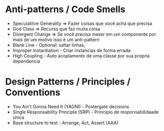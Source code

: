 # Anti-patterns / Code Smells

- Speculatitve Generality => Fazer coisas que você acha que precisa
- God Class => Recurso que faz muita coisa
- Divergent Change => Se você precisa mexer em um componente por mais de um motivo isso é um anti-pattern
- Blank Line - Optional: saltar linhas,
- Improper Instantiation - Criar instancias de forma errada
- High Coupling - Auto acoplamento de uma classe por sua propria dependencia

# Design Patterns / Principles / Conventions

- You Ain't Gonna Need It (YAGNI) - Postergate decisions
- Single Responsability Principle (SRP) - Principio de responsabilidaade única
- Base structure to test - Arrange, Act, Assert (AAA)
